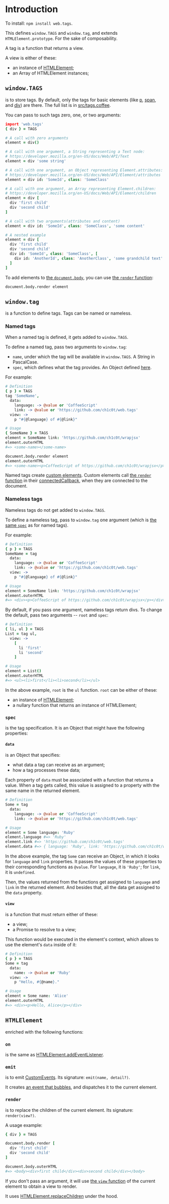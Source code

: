 # Introduction

To install: `npm install web.tags`.

This defines `window.TAGS` and `window.tag`, and extends `HTMLElement.prototype`.
For the sake of composability.

A tag is a function that returns a view.

A view is either of these:

- an instance of [HTMLElement][HTMLElement];
- an Array of HTMLElement instances;

[HTMLElement]: https://developer.mozilla.org/en-US/docs/Web/API/HTMLElement

## `window.TAGS`

is to store tags. By default, only the tags for basic elements
(like [p][p], [span][span], and [div][div]) are there. The full
list is in [src/tags.coffee](src/tags.coffee).

You can pass to such tags zero, one, or two arguments:

```coffee
import 'web.tags'
{ div } = TAGS

# A call with zero arguments
element = div()

# A call with one argument, a String representing a Text node:
# https://developer.mozilla.org/en-US/docs/Web/API/Text
element = div 'some string'

# A call with one argument, an Object representing Element.attributes:
# https://developer.mozilla.org/en-US/docs/Web/API/Element/attributes
element = div id: 'SomeId', class: 'SomeClass'

# A call with one argument, an Array representing Element.children:
# https://developer.mozilla.org/en-US/docs/Web/API/Element/children
element = div [
  div 'first child'
  div 'second child'
]

# A call with two arguments(attributes and content)
element = div id: 'SomeId', class: 'SomeClass', 'some content'

# A nested example
element = div [
  div 'first child'
  div 'second child'
  div id: 'SomeId', class: 'SomeClass', [
    div id: 'AnotherId', class: 'AnotherClass', 'some grandchild text'
  ]
]
```

To add elements to [the `document.body`][document.body],
you can use [the `render` function](#render):

```coffee
document.body.render element
```

[p]: https://developer.mozilla.org/en-US/docs/Web/HTML/Element/p
[span]: https://developer.mozilla.org/en-US/docs/Web/HTML/Element/span
[div]: https://developer.mozilla.org/en-US/docs/Web/HTML/Element/div
[render]: https://gitlab.com/ch1c0t/web.helpers/-/tree/module#render
[document.body]: https://developer.mozilla.org/en-US/docs/Web/API/Document/body

## `window.tag`

is a function to define tags. Tags can be named or nameless.

### Named tags

When a named tag is defined, it gets added to `window.TAGS`.

To define a named tag, pass two arguments to `window.tag`:

- `name`, under which the tag will be available in `window.TAGS`.
   A String in PascalCase.
- `spec`, which defines what the tag provides.
   An Object defined [here](#spec).

For example:

```coffee
# Definition
{ p } = TAGS
tag 'SomeName',
  data:
    language: -> @value or 'CoffeeScript'
    link: -> @value or 'https://github.com/ch1c0t/web.tags'
  view: ->
    p "#{@language} of #{@link}"

# Usage
{ SomeName } = TAGS
element = SomeName link: 'https://github.com/ch1c0t/wrapjsx'
element.outerHTML
#=> <some-name></some-name>

document.body.render element
element.outerHTML
#=> <some-name><p>CoffeeScript of https://github.com/ch1c0t/wrapjsx</p></some-name>
```

Named tags create [custom elements][custom_elements].
Custom elements call [the `render` function](#render) in their [connectedCallback][connectedCallback],
when they are connected to the document.

[custom_elements]: https://developer.mozilla.org/en-US/docs/Web/API/Window/customElements
[connectedCallback]: https://developer.mozilla.org/en-US/docs/Web/Web_Components/Using_custom_elements#using_the_lifecycle_callbacks

### Nameless tags

Nameless tags do not get added to `window.TAGS`.

To define a nameless tag, pass to `window.tag` one argument
(which is [the same `spec`](#spec) as for named tags).

For example:

```coffee
# Definition
{ p } = TAGS
SomeName = tag
  data:
    language: -> @value or 'CoffeeScript'
    link: -> @value or 'https://github.com/ch1c0t/web.tags'
  view: ->
    p "#{@language} of #{@link}"

# Usage
element = SomeName link: 'https://github.com/ch1c0t/wrapjsx'
element.outerHTML
#=> <div><p>CoffeeScript of https://github.com/ch1c0t/wrapjsx</p></div>
```

By default, if you pass one argument, nameless tags return divs.
To change the default, pass two arguments -- `root` and `spec`:

```coffee
# Definition
{ li, ul } = TAGS
List = tag ul,
  view: ->
    [
      li 'first'
      li 'second'
    ]

# Usage
element = List()
element.outerHTML
#=> <ul><li>first</li><li>second</li></ul>
```

In the above example, `root` is the `ul` function.
`root` can be either of these:

- an instance of [HTMLElement][HTMLElement];
- a nullary function that returns an instance of HTMLElement;

### `spec`

is the tag specification.
It is an Object that might have the following properties:

#### `data`

is an Object that specifies:

- what data a tag can receive as an argument;
- how a tag processes these data;

Each property of `data` must be associated with a function that returns a value.
When a tag gets called, this value is assigned to a property with the same name
in the returned element.

```coffee
# Definition
Some = tag
  data:
    language: -> @value or 'CoffeeScript'
    link: -> @value or 'https://github.com/ch1c0t/web.tags'

# Usage
element = Some language: 'Ruby'
element.language #=> 'Ruby'
element.link #=> 'https://github.com/ch1c0t/web.tags'
element.data #=> { language: 'Ruby', link: 'https://github.com/ch1c0t/web.tags' }
```

In the above example, the tag `Some` can receive an Object,
in which it looks for `language` and `link` properties.
It passes the values of these properties to their corresponding functions as `@value`.
For `language`, it is `'Ruby'`; for `link`, it is `undefined`.

Then, the values returned from the functions get assigned to `language` and `link`
in the returned element. And besides that, all the data get assigned
to the `data` property.

#### `view`

is a function that must return either of these:

- a view;
- a Promise to resolve to a view;

This function would be executed in the element's context,
which allows to use the element's `data` inside of it:

```coffee
# Definition
{ p } = TAGS
Some = tag
  data:
    name: -> @value or 'Ruby'
  view: ->
    p "Hello, #{@name}."

# Usage
element = Some name: 'Alice'
element.outerHTML
#=> <div><p>Hello, Alice</p></div>
```

## `HTMLElement`

enriched with the following functions:

### `on`

is the same as [HTMLElement.addEventListener][addEventListener].

[addEventListener]: https://developer.mozilla.org/en-US/docs/Web/API/EventTarget/addEventListener

### `emit`

is to emit [CustomEvents][CustomEvent]. Its signature: `emit(name, detail?)`.

It creates [an event that bubbles][bubbles], and dispatches it to the current element.

[CustomEvent]: https://developer.mozilla.org/en-US/docs/Web/API/CustomEvent/CustomEvent
[bubbles]: https://developer.mozilla.org/en-US/docs/Web/Events/Creating_and_triggering_events#event_bubbling

### `render`

is to replace the children of the current element. Its signature: `render(view?)`.

A usage example:

```coffee
{ div } = TAGS

document.body.render [
  div 'first child'
  div 'second child'
]

document.body.outerHTML
#=> <body><div>first child</div><div>second child</div></body>
```

If you don't pass an argument,
it will use [the `view` function](#view) of the current element to obtain
a view to render.

It uses [HTMLElement.replaceChildren][replaceChildren] under the hood.

[replaceChildren]: https://developer.mozilla.org/en-US/docs/Web/API/Element/replaceChildren
